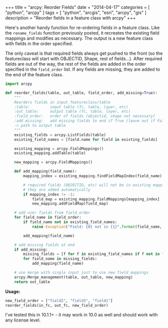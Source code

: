 +++
title = "arcpy: Reorder Fields"
date = "2014-04-17"
categories = [
  "python",
  "arcpy"
]
tags = [
  "python",
  "arcgis",
  "esri",
  "arcpy",
  "gis"
]
description = "Reorder fields in a feature class with arcpy"
+++

Here's another handy function for re-ordering fields in a feature class.  Like the ```rename_fields``` function previously posted, it recreates the existing field mappings and modifies as necessary.  The output is a new feature class with fields in the order specified.  

The only caveat is that required fields always get pushed to the front (so the featureclass will start with OBJECTID, Shape, rest of fields...).  After required fields are out of the way, the rest of the fields are added in the order specified in the ```field_order``` list.  If any fields are missing, they are added to the end of the feature class.

```python
import arcpy

def reorder_fields(table, out_table, field_order, add_missing=True):
    """
    Reorders fields in input featureclass/table
    :table:         input table (fc, table, layer, etc)
    :out_table:     output table (fc, table, layer, etc)
    :field_order:   order of fields (objectid, shape not necessary)
    :add_missing:   add missing fields to end if True (leave out if False)
    -> path to output table
    """
    existing_fields = arcpy.ListFields(table)
    existing_field_names = [field.name for field in existing_fields]

    existing_mapping = arcpy.FieldMappings()
    existing_mapping.addTable(table)

    new_mapping = arcpy.FieldMappings()

    def add_mapping(field_name):
        mapping_index = existing_mapping.findFieldMapIndex(field_name)

        # required fields (OBJECTID, etc) will not be in existing mappings
        # they are added automatically
        if mapping_index != -1:
            field_map = existing_mapping.fieldMappings[mapping_index]
            new_mapping.addFieldMap(field_map)

    # add user fields from field_order
    for field_name in field_order:
        if field_name not in existing_field_names:
            raise Exception("Field: {0} not in {1}".format(field_name, table))

        add_mapping(field_name)

    # add missing fields at end
    if add_missing:
        missing_fields = [f for f in existing_field_names if f not in field_order]
        for field_name in missing_fields:
            add_mapping(field_name)

    # use merge with single input just to use new field_mappings
    arcpy.Merge_management(table, out_table, new_mapping)
    return out_table
```

**Usage:**    

```python
new_field_order = ["field2", "field3", "field1"]
reorder_fields(in_fc, out_fc, new_field_order)
```

I've tested this in 10.1.1+ - it may work in 10.0 as well and should work with any license level.
